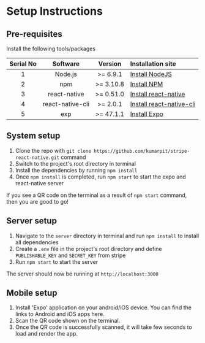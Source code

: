 # Setup Instructions
## Pre-requisites
Install the following tools/packages

| Serial No   | Software           | Version   | Installation site |
| :---------: | :----------------: | :-------: | :---------------- |
| 1           | Node.js            | >= 6.9.1  | [Install NodeJS](https://nodejs.org/en/download/) |
| 2           | npm                | >= 3.10.8 | [Install NPM](https://www.npmjs.com/get-npm)      |
| 3           | react-native       | >= 0.51.0 | [Install react-native](https://www.npmjs.com/package/react-native) |
| 4           | react-native-cli   | >= 2.0.1  | [Install react-native-cli](https://www.npmjs.com/package/react-native-cli) |
| 5           | exp                | >= 47.1.1 | [Install Expo](https://www.npmjs.com/package/exp) |

## System setup
1. Clone the repo with `git clone https://github.com/kumarpit/stripe-react-native.git` command
2. Switch to the project's root directory in terminal
3. Install the dependencies by running `npm install`
4. Once `npm install` is completed, run `npm start` to start the expo and react-native server

If you see a QR code on the terminal as a result of `npm start` command, then you are good to go!

## Server setup
1. Navigate to the `server` directory in terminal and run `npm install` to install all dependencies
2. Create a `.env` file in the project's root directory and define `PUBLISHABLE_KEY` and `SECRET_KEY` from stripe
3. Run `npm start` to start the server

The server should now be running at `http://localhost:3000`

## Mobile setup
1. Install 'Expo' application on your android/iOS device. You can find the links to Android and iOS apps here.
2. Scan the QR code shown on the terminal.
3. Once the QR code is successfully scanned, it will take few seconds to load and render the app.

